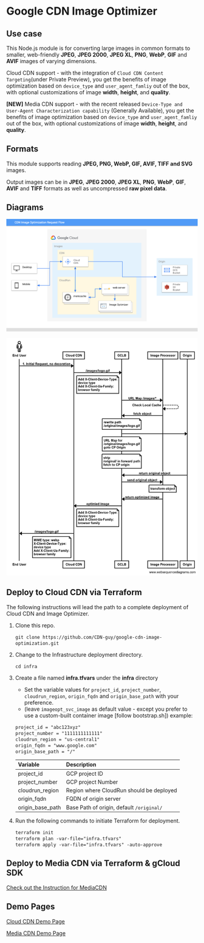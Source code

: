 # Google CDN Image Optimizer

## Use case
This Node.js module is for converting large images in common formats to smaller, web-friendly **JPEG**, **JPEG 2000**, **JPEG XL**, **PNG**, **WebP**, **GIF** and **AVIF** images of varying dimensions.

Cloud CDN support - with the integration of `Cloud CDN Content Targeting`(under Private Preview), you get the benefits of image optimization based on `device_type` and `user_agent_famliy` out of the box, with optional customizations of image **width**, **height**, and **quality**.

**[NEW]** Media CDN support - with the recent released `Device-Type and User-Agent Characterization capability` (Generally Available), you get the benefits of image optimization based on `device_type` and `user_agent_famliy` out of the box, with optional customizations of image **width**, **height**, and **quality**.

## Formats

This module supports reading **JPEG, PNG, WebP, GIF, AVIF, TIFF and SVG** images.

Output images can be in **JPEG**, **JPEG 2000**, **JPEG XL**, **PNG**, **WebP**, **GIF**, **AVIF** and **TIFF** formats as well as uncompressed **raw pixel data**.

## Diagrams
![Architecture_Diagram](./architecture_diagrams/CDN_ImageOptimization_Architecture_Diagram.png)

![Sequence_Flow_Diagram](./architecture_diagrams/Sequence_Flow_Diagram.png)


## Deploy to Cloud CDN via Terraform
The following instructions will lead the path to a complete deployment of Cloud CDN and Image Optimizer.

1. Clone this repo.
   ```
   git clone https://github.com/CDN-guy/google-cdn-image-optimization.git
   ```

1. Change to the Infrastructure deployment directory.
   ```
   cd infra
   ```


1. Create a file named **infra.tfvars** under the **infra** directory
    - Set the variable values for `project_id`, `project_number`, `cloudrun_region`, `origin_fqdn` and `origin_base_path` with your preference.
    - (leave `imageopt_svc_image` as default value - except you prefer to use a custom-built container image [follow bootstrap.sh])
    example:

    ```
    project_id = "abc123xyz"
    project_number = "1111111111111"
    cloudrun_region = "us-central1"
    origin_fqdn = "www.google.com"
    origin_base_path = "/"
    ```

    | Variable      | Description |
    | ----------- | ----------- |
    | project_id      | GCP project ID       |
    | project_number   | GCP project Number        |
    | cloudrun_region   | Region where CloudRun should be deployed        |
    | origin_fqdn   | FQDN of origin server        |
    | origin_base_path   | Base Path of origin, default `/original/`        |

1. Run the following commands to initiate Terraform for deployment. 
    ```
    terraform init
    terraform plan -var-file="infra.tfvars"
    terraform apply -var-file="infra.tfvars" -auto-approve
    ```

## Deploy to Media CDN via Terraform & gCloud SDK

[Check out the Instruction for MediaCDN](src/media_cdn.md)

## Demo Pages

[Cloud CDN Demo Page](https://images.thegoogle.cloud/cdn-IO.html)

[Media CDN Demo Page](https://media-cdn.thegoogle.cloud/image-opt-demo.html)